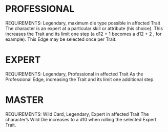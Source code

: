 # PROFESSIONAL
REQUIREMENTS: Legendary, maximum die type possible in affected Trait
The character is an expert at a particular skill or attribute (his choice). This increases the Trait and its limit one step (a d12 + 1 becomes a d12 + 2 , for example). This Edge may be selected once per Trait.

# EXPERT
REQUIREMENTS: Legendary, Professional in affected Trait
As the Professional Edge, increasing the Trait and its limit one additional step.

# MASTER
REQUIREMENTS: Wild Card, Legendary, Expert in affected Trait
The character’s Wild Die increases to a d10 when rolling the selected Expert Trait.